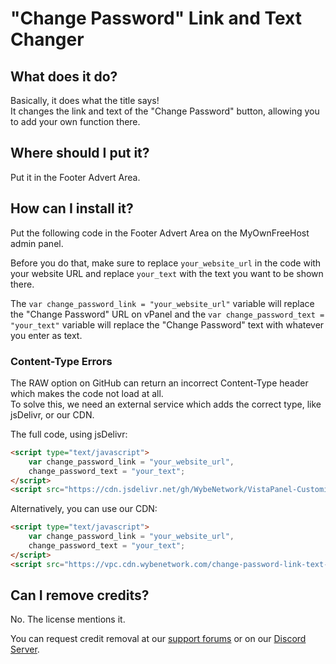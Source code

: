# "Change Password" Link and Text Changer

## What does it do?  
Basically, it does what the title says!  
It changes the link and text of the "Change Password" button, allowing you to add your own function there.

## Where should I put it?  
Put it in the Footer Advert Area. 

## How can I install it?  

Put the following code in the Footer Advert Area on the MyOwnFreeHost admin panel.  

Before you do that, make sure to replace `your_website_url` in the code with your website URL and replace `your_text` with the text you want to be shown there.  

The `var change_password_link = "your_website_url"` variable will replace the "Change Password" URL on vPanel and the `var change_password_text = "your_text"` variable will replace the "Change Password" text with whatever you enter as text.

### Content-Type Errors
The RAW option on GitHub can return an incorrect Content-Type header which makes the code not load at all.  
To solve this, we need an external service which adds the correct type, like jsDelivr, or our CDN.

The full code, using jsDelivr:

```html
<script type="text/javascript">  
    var change_password_link = "your_website_url",
    change_password_text = "your_text";
</script>  
<script src="https://cdn.jsdelivr.net/gh/WybeNetwork/VistaPanel-Customizations@2.3.0-pre/change-password-link-text-changer/change-password-link-text-changer.js" type="text/javascript"></script>  
```
Alternatively, you can use our CDN:
```html
<script type="text/javascript">  
    var change_password_link = "your_website_url",
    change_password_text = "your_text";
</script>  
<script src="https://vpc.cdn.wybenetwork.com/change-password-link-text-changer/change-password-link-text-changer.js" type="text/javascript"></script>
```

## Can I remove credits?
No. The license mentions it.  

You can request credit removal at our [support forums](https://wybenetwork.com) or on our [Discord Server](https://dsc.gg/ifastnet).